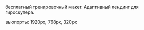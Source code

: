 бесплатный тренировочный макет. Адаптивный лендинг для гироскутера.

вьюпорты: 1920px, 768px, 320px
